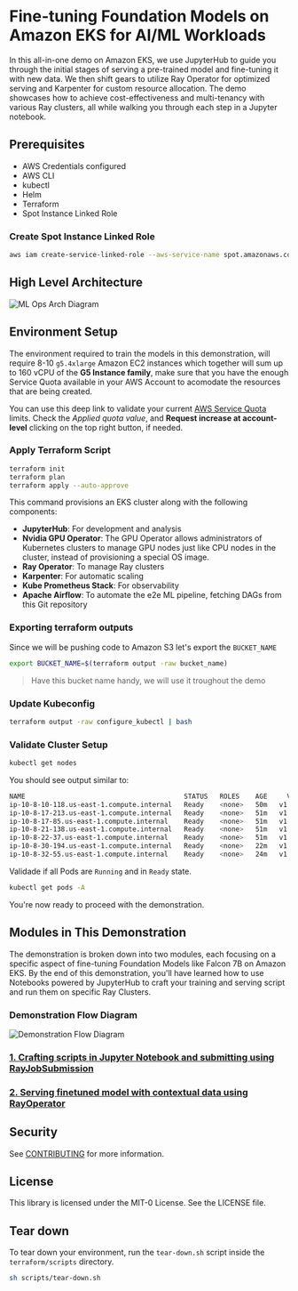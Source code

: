 # Fine-tuning Foundation Models on Amazon EKS for AI/ML Workloads

In this all-in-one demo on Amazon EKS, we use JupyterHub to guide you through the initial stages of serving a pre-trained model and fine-tuning it with new data. We then shift gears to utilize Ray Operator for optimized serving and Karpenter for custom resource allocation. The demo showcases how to achieve cost-effectiveness and multi-tenancy with various Ray clusters, all while walking you through each step in a Jupyter notebook.
## Prerequisites

- AWS Credentials configured
- AWS CLI
- kubectl
- Helm
- Terraform
- Spot Instance Linked Role

### Create Spot Instance Linked Role

```bash
aws iam create-service-linked-role --aws-service-name spot.amazonaws.com
```

## High Level Architecture

![ML Ops Arch Diagram](static/high-level-diagram.png)

## Environment Setup

The environment required to train the models in this demonstration, will require 8-10 `g5.4xlarge` Amazon EC2 instances which together will sum up to 160 vCPU of the **G5 Instance family**, make sure that you have the enough Service Quota available in your AWS Account to acomodate the resources that are being created.

You can use this deep link to validate your current [AWS Service Quota](https://console.aws.amazon.com/servicequotas/home/services/ec2/quotas/L-DB2E81BA) limits. Check the *Applied quota value*, and **Request increase at account-level** clicking on the top right button, if needed.

### Apply Terraform Script

```bash
terraform init
terraform plan
terraform apply --auto-approve
```

This command provisions an EKS cluster along with the following components:

- **JupyterHub**: For development and analysis
- **Nvidia GPU Operator**: The GPU Operator allows administrators of Kubernetes clusters to manage GPU nodes just like CPU nodes in the cluster, instead of provisioning a special OS image.
- **Ray Operator**: To manage Ray clusters
- **Karpenter**: For automatic scaling
- **Kube Prometheus Stack**: For observability
- **Apache Airflow**: To automate the e2e ML pipeline, fetching DAGs from this Git repository

### Exporting terraform outputs

Since we will be pushing code to Amazon S3 let's export the `BUCKET_NAME`

```bash
export BUCKET_NAME=$(terraform output -raw bucket_name)
```

> Have this bucket name handy, we will use it troughout the demo

### Update Kubeconfig

```bash
terraform output -raw configure_kubectl | bash
```

### Validate Cluster Setup

```bash
kubectl get nodes
```

You should see output similar to:

```bash
NAME                                        STATUS   ROLES    AGE     VERSION
ip-10-8-10-118.us-east-1.compute.internal   Ready    <none>   50m   v1.27.5-eks-43840fb
ip-10-8-17-213.us-east-1.compute.internal   Ready    <none>   51m   v1.27.5
ip-10-8-17-85.us-east-1.compute.internal    Ready    <none>   51m   v1.27.5
ip-10-8-21-138.us-east-1.compute.internal   Ready    <none>   51m   v1.27.5
ip-10-8-22-37.us-east-1.compute.internal    Ready    <none>   51m   v1.27.5
ip-10-8-30-194.us-east-1.compute.internal   Ready    <none>   22m   v1.27.5-eks-43840fb
ip-10-8-32-55.us-east-1.compute.internal    Ready    <none>   24m   v1.27.5-eks-43840fb
```

Validade if all Pods are `Running` and in `Ready` state.

```bash
kubectl get pods -A
```

You're now ready to proceed with the demonstration.

## Modules in This Demonstration

The demonstration is broken down into two modules, each focusing on a specific aspect of fine-tuning Foundation Models like Falcon 7B on Amazon EKS. By the end of this demonstration, you'll have learned how to use Notebooks powered by JupyterHub to craft your training and serving script and run them on specific Ray Clusters.

### Demonstration Flow Diagram

![Demonstration Flow Diagram](static/demonstration-flow.png)

### [1. Crafting scripts in Jupyter Notebook and submitting using  RayJobSubmission](./modules/1-crafting-serving-training-notebook.md)
### [2. Serving finetuned model with contextual data using RayOperator](./modules/2-serving-finetuned-model.md)

## Security

See [CONTRIBUTING](CONTRIBUTING.md#security-issue-notifications) for more information.

## License

This library is licensed under the MIT-0 License. See the LICENSE file.

## Tear down

To tear down your environment, run the `tear-down.sh` script inside the `terraform/scripts` directory.

```bash
sh scripts/tear-down.sh
```
